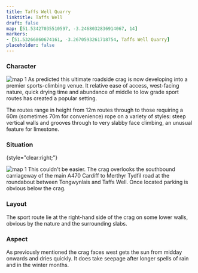 ```yaml
---
title: Taffs Well Quarry
linktitle: Taffs Well
draft: false
map: [51.53427035510597, -3.2468032836914067, 14]
markers:
- [51.53266860674161, -3.2670593261718754, Taffs Well Quarry]
placeholder: false
---
```


### Character

![map 1](/img/south-wales/south-east-limestone/TAFFMAP1.gif) As predicted this ultimate roadside crag is now developing into a premier sports-climbing venue. It relative ease of access, west-facing nature, quick drying time and abundance of middle to low grade sport routes has created a popular setting.

The routes range in height from 12m routes through to those requiring a 60m (sometimes 70m for convenience) rope on a variety of styles: steep vertical walls and grooves through to very slabby face climbing, an unusual feature for limestone. 

### Situation
{style="clear:right;"}

![map 1](/img/south-wales/south-east-limestone/TAFF1.gif) This couldn't be easier. The crag overlooks the southbound carriageway of the main A470 Cardiff to Merthyr Tydfil road at the roundabout between Tongwynlais and Taffs Well. Once located parking is obvious below the crag.

### Layout

The sport route lie at the right-hand side of the crag on some lower walls, obvious by the nature and the surrounding slabs.

### Aspect

As previously mentioned the crag faces west gets the sun from midday onwards and dries quickly. It does take seepage after longer spells of rain and in the winter months.





